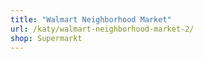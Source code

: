 ```yaml
---
title: "Walmart Neighborhood Market"
url: /katy/walmart-neighborhood-market-2/
shop: Supermarkt
---
```

